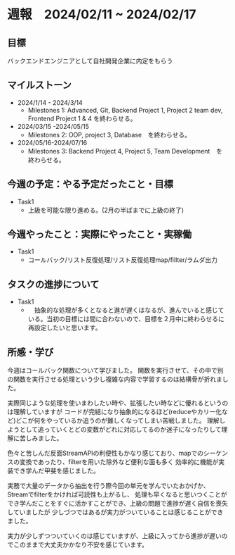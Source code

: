 # 週報　2024/02/11 ~ 2024/02/17
## 目標   
バックエンドエンジニアとして自社開発企業に内定をもらう

## マイルストーン
- 2024/1/14 - 2024/3/14
  - Milestones 1: Advanced, Git, Backend Project 1, Project 2 team dev, Frontend Project 1 & 4 を終わらせる。
- 2024/03/15 -2024/05/15
  - Milestones 2: OOP, project 3, Database　を終わらせる。
- 2024/05/16-2024/07/16
  - Milestones 3: Backend Project 4, Project 5, Team Development　を終わらせる。
   
## 今週の予定：やる予定だったこと・目標
  - Task1
    - 上級を可能な限り進める。(2月の半ばまでに上級の終了) 

## 今週やったこと：実際にやったこと・実稼働
- Task1
  - コールバック/リスト反復処理/リスト反復処理map/fillter/ラムダ出力

## タスクの進捗について
- Task1
  - 　抽象的な処理が多くとなると進が遅くはなるが、進んでいると感じている。当初の目標には間に合わないので、目標を２月中に終わらせるに再設定したいと思います。

## 所感・学び

今週はコールバック関数について学びました。
関数を実行させて、その中で別の関数を実行させる処理という少し複雑な内容で学習するのは結構骨が折れました。

実際同じような処理を使いまわしたい時や、拡張したい時などに優れるというのは理解していますが
コードが完結になり抽象的になるほど(reduceやカリー化など)どこが何をやっているか追うのが難しくなってしまい苦戦しました。
理解しようとして追っていくとどの変数がどれに対応してるのか迷子になったりして理解に苦しみました。

色々と苦しんだ反面StreamAPIの利便性もかなり感じており、mapでのシーケンスの変換であったり、filterを用いた除外など便利な面も多く
効率的に機能が実装でき学んだ甲斐を感じました。

実務で大量のデータから抽出を行う際今回の単元を学んでいたおかげか、Streamでfilterをかければ可読性も上がるし、
処理も早くなると思いつくことができ学んだことをすぐに活かすことができ、上級の問題で進捗が遅く自信を喪失していましたが
少しづつではあるが実力がついていることは感じることができました。

実力が少しずつついていくのは感じていますが、上級に入ってから進捗が遅いのでこのままで大丈夫かかなり不安を感じています。
